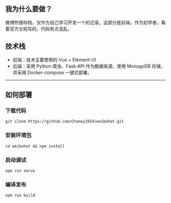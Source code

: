 ## 我为什么要做？
微博热搜存档，仅作为自己学习开发一个的记录。这部分是前端，作为初学者，看着官方文档写的，代码有点混乱。  

## 技术栈
- 前端：技术主要使用的 Vue + Element-UI 
- 后端：采用 Python 爬虫、Fask-API 作为数据来源、使用 MonogoDB 存储，并采用 Docker-compose 一键式部署。  

___
## 如何部署
### 下载代码
```
git clone https://github.com/Chaney1024/weibohot.git
```
### 安装环境包
```
cd weibohot && npm install
```
### 启动调试
```
npm run serve
```

### 编译发布
```
npm run build
```